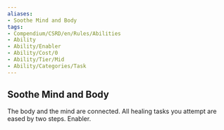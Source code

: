 ```yaml
---
aliases:
- Soothe Mind and Body
tags:
- Compendium/CSRD/en/Rules/Abilities
- Ability
- Ability/Enabler
- Ability/Cost/0
- Ability/Tier/Mid
- Ability/Categories/Task
---
```


  
## Soothe Mind and Body  
The body and the mind are connected. All healing tasks you attempt are eased by two steps. Enabler.